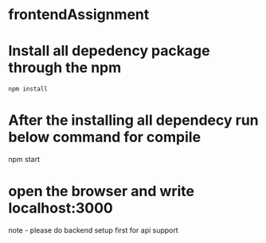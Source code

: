 # frontendAssignment

# Install all depedency package through the npm
    npm install 
# After the installing all dependecy run below command for compile
  npm start 
# open the browser and write localhost:3000 

note - please do backend setup first for api support

